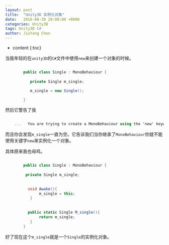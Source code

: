 ```yaml
---
layout: post
title:  "Unity3D 实例化对象"
date:   2016-08-30 20:00:00 +0800
categories: Unity3D
tags: Unity3D C#
author: JiuYang Chen
---
```


* content
{:toc}



当我年轻的在`unity3D`的`C#`文件中使用`new`来创建一个对象的时候。

```c#

		public class Single : MonoBehaviour {
		
		   private Single m_single;

	       m_single = new Single();

		}
```

然后它警告了我

```c#

    ...   You are trying to create a MonoBehaviour using the 'new' keyword.  This is not allowed.MonoBehaviours can only be added using AddComponent() ...

```

而且你会发现`m_single`一直为空。它告诉我们当你继承了`MonoBehaviour`你就不能使用关键字`new`来实例化一个对象。

具体原来我也母鸡。

```c#

		public class Single : MonoBehaviour {
		
		 private Single m_single;
		
		
		  void Awake(){
		       m_single = this;
		   }
		
		
		  public static Single M_single(){
		       return m_single;
		   }
		}

```

好了现在这个`m_single`就是一个`Single`的实例化对象。
